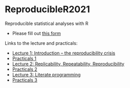# ReproducibleR2021

Reproducible statistical analyses with R

 * Please fill out [this form](https://forms.gle/JddkTzjZDc2jbxPs8)

Links to the lecture and practicals:

 * [Lecture 1: Introduction – the reproducibility crisis](https://january3.github.io/ReproducibleR2021/Lectures/lecture_01_110521/weiner_reproducible_R_01.html)
 * [Practicals 1](https://january3.github.io/ReproducibleR2021/Practicals/practicals_01/weiner_reproducible_R_practicals_01.html)
 * [Lecture 2: Replicability, Repeatability, Reproducibility](https://january3.github.io/ReproducibleR2021/Lectures/lecture_02_130521/weiner_reproducible_R_02.html)
 * [Practicals 2](https://january3.github.io/ReproducibleR2021/Practicals/practicals_02/weiner_reproducible_R_practicals_02.html)
 * [Lecture 3: Literate programming](https://january3.github.io/ReproducibleR2021/Lectures/lecture_03_180521/weiner_reproducible_R_03.html)
 * [Practicals 3](https://january3.github.io/ReproducibleR2021/Practicals/practicals_03/weiner_reproducible_R_practicals_03.html)


